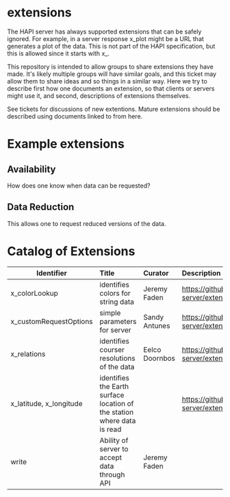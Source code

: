 # extensions
The HAPI server has always supported extensions that can be safely ignored.  For example, in 
a server response x_plot might be a URL that generates a plot of the data.  This is not part of the
HAPI specification, but this is allowed since it starts with x_.  

This repository is intended to allow groups to share extensions they have made.  It's likely multiple groups
will have similar goals, and this ticket may allow them to share ideas and so things in a similar way.  Here we 
try to describe first how one documents an extension, so that clients or servers might use
it, and second, descriptions of extensions themselves.

See tickets for discussions of new extentions.  Mature extensions should be described using documents linked to from here.

# Example extensions
## Availability
How does one know when data can be requested?

## Data Reduction
This allows one to request reduced versions of the data.

# Catalog of Extensions

| Identifier   |  Title  | Curator | Description |
|----------|:-------------|:------|:---|
| x_colorLookup | identifies colors for string data | Jeremy Faden | https://github.com/hapi-server/extensions/issues/2 |
| x_customRequestOptions | simple parameters for server | Sandy Antunes | https://github.com/hapi-server/extensions/issues/1 |
| x_relations | identifies courser resolutions of the data | Eelco Doornbos | https://github.com/hapi-server/extensions/issues/3 |
| x_latitude, x_longitude | identifies the Earth surface location of the station where data is read |  | https://github.com/hapi-server/extensions/issues/4 |
| write | Ability of server to accept data through API | Jeremy Faden | |

